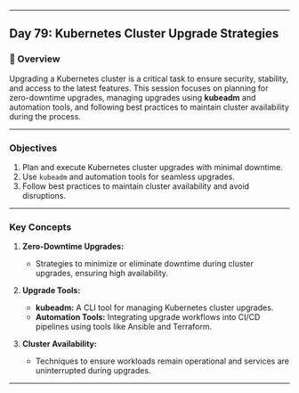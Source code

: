 ﻿---

## Day 79: Kubernetes Cluster Upgrade Strategies

### 📘 Overview

Upgrading a Kubernetes cluster is a critical task to ensure security, stability, and access to the latest features. This session focuses on planning for zero-downtime upgrades, managing upgrades using **kubeadm** and automation tools, and following best practices to maintain cluster availability during the process.

---

### Objectives

1. Plan and execute Kubernetes cluster upgrades with minimal downtime.  
2. Use `kubeadm` and automation tools for seamless upgrades.  
3. Follow best practices to maintain cluster availability and avoid disruptions.  

---

### Key Concepts

1. **Zero-Downtime Upgrades:**  
   - Strategies to minimize or eliminate downtime during cluster upgrades, ensuring high availability.

2. **Upgrade Tools:**  
   - **kubeadm:** A CLI tool for managing Kubernetes cluster upgrades.  
   - **Automation Tools:** Integrating upgrade workflows into CI/CD pipelines using tools like Ansible and Terraform.

3. **Cluster Availability:**  
   - Techniques to ensure workloads remain operational and services are uninterrupted during upgrades.

---